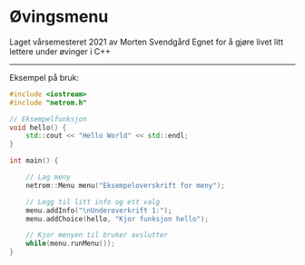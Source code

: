 # Øvingsmenu

Laget vårsemesteret 2021 av Morten Svendgård
Egnet for å gjøre livet litt lettere under øvinger i C++

-----------------

Eksempel på bruk:
```cpp
#include <iostream>
#include "netrom.h"

// Eksempelfunksjon
void hello() {
    std::cout << "Hello World" << std::endl;
}

int main() {

    // Lag meny
    netrom::Menu menu("Eksempeloverskrift for meny");

    // Legg til litt info og ett valg
    menu.addInfo("\nUnderoverkrift 1:");
    menu.addChoice(hello, "Kjor funksjon hello");

    // Kjor menyen til bruker avslutter
    while(menu.runMenu());
}
```

